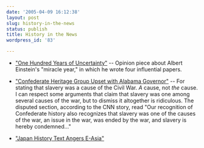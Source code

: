 ```yaml
---
date: '2005-04-09 16:12:38'
layout: post
slug: history-in-the-news
status: publish
title: History in the News
wordpress_id: '83'

---
```




  * ["One Hundred Years of Uncertainty"](http://www.nytimes.com/2005/04/08/opinion/08greene.html?ei=5090&en=c87d6bab356df279&ex=1270612800&partner=rssuserland&pagewanted=all) -- Opinion piece about Albert Einstein's "miracle year," in which he wrote four influential papers.


  * ["Confederate Heritage Group Upset with Alabama Governor"](http://www.cnn.com/2005/POLITICS/04/05/alabama.slavery.ap/) -- For stating that slavery was a cause of the Civil War. _A_ cause, not _the_ cause. I can respect some arguments that claim that slavery was one among several causes of the war, but to dismiss it altogether is ridiculous. The disputed section, according to the CNN story, read "Our recognition of Confederate history also recognizes that slavery was one of the causes of the war, an issue in the war, was ended by the war, and slavery is hereby condemned..."


  * ["Japan History Text Angers E-Asia"](http://news.bbc.co.uk/2/hi/asia-pacific/4411771.stm)


